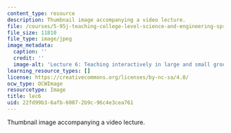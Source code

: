 ```yaml
---
content_type: resource
description: Thumbnail image accompanying a video lecture.
file: /courses/5-95j-teaching-college-level-science-and-engineering-spring-2009/22fd99b36afb60072b9c96c4e3cea761_lec6.jpg
file_size: 11810
file_type: image/jpeg
image_metadata:
  caption: ''
  credit: ''
  image-alt: 'Lecture 6: Teaching interactively in large and small groups'
learning_resource_types: []
license: https://creativecommons.org/licenses/by-nc-sa/4.0/
ocw_type: OCWImage
resourcetype: Image
title: lec6
uid: 22fd99b3-6afb-6007-2b9c-96c4e3cea761
---
```

Thumbnail image accompanying a video lecture.